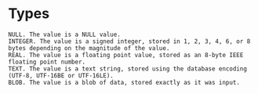 # Types 

    NULL. The value is a NULL value.
    INTEGER. The value is a signed integer, stored in 1, 2, 3, 4, 6, or 8 bytes depending on the magnitude of the value.
    REAL. The value is a floating point value, stored as an 8-byte IEEE floating point number.
    TEXT. The value is a text string, stored using the database encoding (UTF-8, UTF-16BE or UTF-16LE).
    BLOB. The value is a blob of data, stored exactly as it was input.
    
    
    